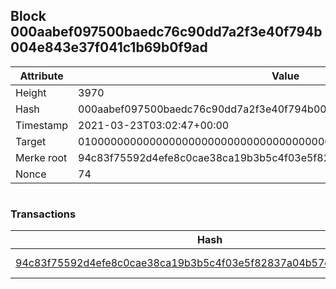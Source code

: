 ## Block 000aabef097500baedc76c90dd7a2f3e40f794b004e843e37f041c1b69b0f9ad

Attribute | Value
--- | ---
Height | 3970
Hash | 000aabef097500baedc76c90dd7a2f3e40f794b004e843e37f041c1b69b0f9ad
Timestamp | 2021-03-23T03:02:47+00:00
Target | 0100000000000000000000000000000000000000000000000000000000000000
Merke root | 94c83f75592d4efe8c0cae38ca19b3b5c4f03e5f82837a04b57cd4bcb624ac78
Nonce | 74

```

```

### Transactions

Hash | Amount
--- | ---
[94c83f75592d4efe8c0cae38ca19b3b5c4f03e5f82837a04b57cd4bcb624ac78](94c83f75592d4efe8c0cae38ca19b3b5c4f03e5f82837a04b57cd4bcb624ac78.md) | 10.00000000 SKEPTI 
